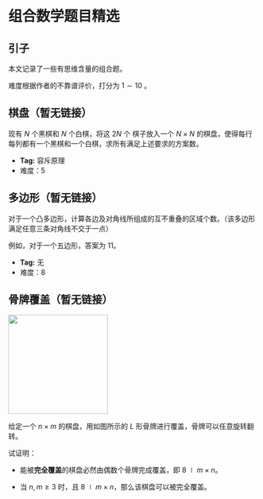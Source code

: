 # 组合数学题目精选

## 引子

本文记录了一些有思维含量的组合题。

难度根据作者的不靠谱评价，打分为 $1\sim 10$ 。

## 棋盘（暂无链接）

现有 $N$ 个黑棋和 $N$ 个白棋，将这 $2N$ 个 棋子放入一个 $N \times N$ 的棋盘，使得每行每列都有一个黑棋和一个白棋，求所有满足上述要求的方案数。

- **Tag:** 容斥原理
- 难度：$5$

## 多边形（暂无链接）

对于一个凸多边形，计算各边及对角线所组成的互不重叠的区域个数。（该多边形满足任意三条对角线不交于一点）

例如，对于一个五边形，答案为 $11$。

- **Tag:** 无
- 难度：$8$

## 骨牌覆盖（暂无链接）

<img src="https://images.cnblogs.com/cnblogs_com/blogs/755235/galleries/2179806/o_d8cea59d.jpg" width="200" height="200" />

给定一个 $n\times m$ 的棋盘，用如图所示的 $L$ 形骨牌进行覆盖，骨牌可以任意旋转翻转。

试证明：

- 能被**完全覆盖**的棋盘必然由偶数个骨牌完成覆盖，即 $8\mid m\times n$。

- 当 $n, m\ge 3$ 时，且 $8\mid m\times n$，那么该棋盘可以被完全覆盖。
